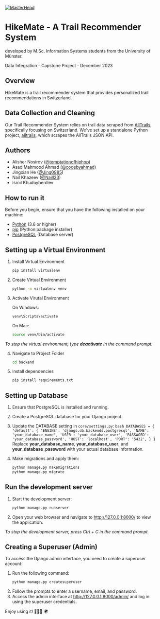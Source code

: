 [![MasterHead](https://i.postimg.cc/85C5Ygt4/Hike-Logo.png)](https://rishavchanda.io)

# HikeMate - A Trail Recommender System

developed by M.Sc. Information Systems students from the University of Münster.

Data Integration - Capstone Project - December 2023

## Overview

HikeMate is a trail recommender system that provides personalized trail recommendations in Switzerland.

## Data Collection and Cleaning

Our Trail Recommender System relies on trail data scraped from [AllTrails](https://www.alltrails.com), specifically focusing on Switzerland. We've set up a standalone Python project, [alltrails](./alltrails/), which scrapes the AllTrails JSON API.

## Authors

- Alisher Nosirov ([@temptationofhiphop](https://github.com/temptationofhiphop))
- Asad Mahmood Ahmad ([@codebyahmad](https://github.com/codebyahmad))
- Jingxian He ([@Jing0985](https://github.com/Jing0985))
- Nail Khazeev ([@Naill23](https://github.com/Naill23))
- Isroil Khudoyberdiev

## How to run it

Before you begin, ensure that you have the following installed on your machine:

- [Python](https://www.python.org/) (3.6 or higher)
- [pip](https://pip.pypa.io/en/stable/) (Python package installer)
- [PostgreSQL](https://www.postgresql.org/) (Database server)

## Setting up a Virtual Environment

1. Install Virtual Environment

   ```bash
   pip install virtualenv
   ```

2. Create Virtual Environment
   ```bash
   python -m virtualenv venv
   ```
3. Activate Virutal Environment

   On Windows:

   ```bash
   venv\Scripts\activate
   ```

   On Mac:

   ```bash
   source venv/bin/activate
   ```

_To stop the virtual environment, type **deactivate** in the command prompt._

4. Navigate to Project Folder

   ```bash
   cd backend
   ```

5. Install dependencies
   ```bash
   pip install requirements.txt
   ```
   
## Setting up Database

1. Ensure that PostgreSQL is installed and running.
2. Create a PostgreSQL database for your Django project.
3. Update the DATABASE setting in `core/settings.py`:
   `bash
    DATABASES = {
        'default': {
            'ENGINE': 'django.db.backends.postgresql',
            'NAME': 'your_database_name',
            'USER': 'your_database_user',
            'PASSWORD': 'your_database_password',
            'HOST': 'localhost',
            'PORT': '5432',
        }
    }
    `
   Replace **your_database_name**, **your_database_user**, and **your_database_password** with your actual database information.

4. Make migrations and apply them:
   ```bash
   python manage.py makemigrations
   python manage.py migrate
   ```
## Run the development server

1. Start the development server:
   ```bash
   python manage.py runserver
   ```
2. Open your web browser and navigate to http://127.0.0.1:8000/ to view the application.

_To stop the development server, press Ctrl + C in the command prompt._

## Creating a Superuser (Admin)

To access the Django admin interface, you need to create a superuser account:

1. Run the following command:
   ```bash
   python manage.py createsuperuser
   ```
2. Follow the prompts to enter a username, email, and password.
3. Access the admin interface at http://127.0.0.1:8000/admin/ and log in using the superuser credentials.

Enjoy using it! 🚵🏽‍♂️ 🌍
